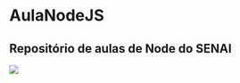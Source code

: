 # AulaNodeJS

## Repositório de aulas de Node do SENAI

![](https://miro.medium.com/v2/resize:fit:800/1*bc9pmTiyKR0WNPka2w3e0Q.png)